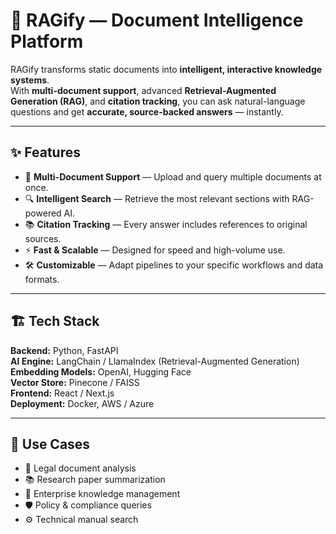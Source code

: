 # 🧠 RAGify — Document Intelligence Platform

RAGify transforms static documents into **intelligent, interactive knowledge systems**.  
With **multi-document support**, advanced **Retrieval-Augmented Generation (RAG)**, and **citation tracking**, you can ask natural-language questions and get **accurate, source-backed answers** — instantly.

---

## ✨ Features

- 📄 **Multi-Document Support** — Upload and query multiple documents at once.
- 🔍 **Intelligent Search** — Retrieve the most relevant sections with RAG-powered AI.
- 📚 **Citation Tracking** — Every answer includes references to original sources.
- ⚡ **Fast & Scalable** — Designed for speed and high-volume use.
- 🛠 **Customizable** — Adapt pipelines to your specific workflows and data formats.

---

## 🏗 Tech Stack

**Backend:** Python, FastAPI  
**AI Engine:** LangChain / LlamaIndex (Retrieval-Augmented Generation)  
**Embedding Models:** OpenAI, Hugging Face  
**Vector Store:** Pinecone / FAISS  
**Frontend:** React / Next.js  
**Deployment:** Docker, AWS / Azure  

---

## 🚀 Use Cases

- 📑 Legal document analysis  
- 📚 Research paper summarization  
- 🏢 Enterprise knowledge management  
- 🛡 Policy & compliance queries  
- ⚙ Technical manual search  

